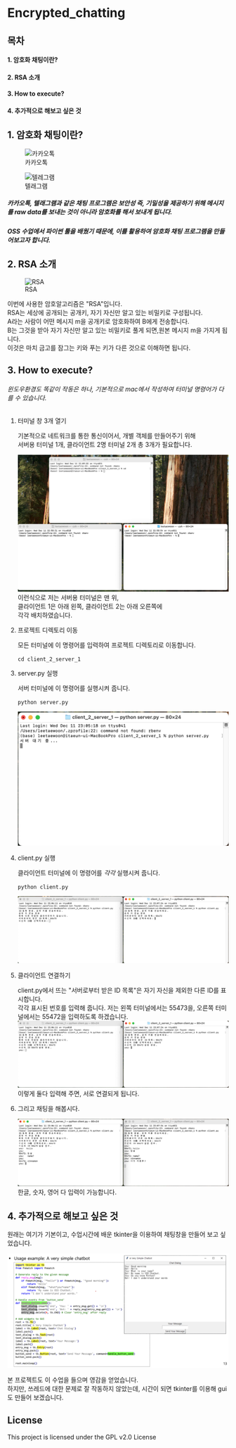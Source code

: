 # Encrypted_chatting
## 목차
#### 1. 암호화 채팅이란?
#### 2. RSA 소개
#### 3. How to execute?
#### 4. 추가적으로 해보고 싶은 것

## 1. 암호화 채팅이란?
<figure>
    <img src="https://upload.wikimedia.org/wikipedia/commons/thumb/e/e3/KakaoTalk_logo.svg/1200px-KakaoTalk_logo.svg.png" title="카카오톡">
    <figcaption>카카오톡</figcaption>
</figure>
<figure>
    <img src="https://upload.wikimedia.org/wikipedia/commons/thumb/8/83/Telegram_2019_Logo.svg/1024px-Telegram_2019_Logo.svg.png" title="텔레그램">
    <figcaption>텔래그램</figcaption>
</figure>

##### 카카오톡, 텔래그램과 같은 채팅 프로그램은 보안성 즉, 기밀성을 제공하기 위해 메시지를 raw data를 보내는 것이 아니라 암호화를 해서 보내게 됩니다.

##### OSS 수업에서 파이썬 툴을 배웠기 때문에, 이를 활용하여 암호화 채팅 프로그램을 만들어보고자 합니다.

## 2. RSA 소개
<figure>
    <img src="https://www.securew2.com/wp-content/uploads/2024/01/RSA-Encryption-Works.png" title="RSA">
    <figcaption>RSA</figcaption>
</figure>

이번에 사용한 암호알고리즘은 "RSA"입니다.  
RSA는 세상에 공개되는 공개키, 자기 자신만 알고 있는 비밀키로 구성됩니다.  
A라는 사람이 어떤 메시지 m을 공개키로 암호화하여 B에게 전송합니다.  
B는 그것을 받아 자기 자신만 알고 있는 비밀키로 풀게 되면,원본 메시지 m을 가지게 됩니다.  
이것은 마치 금고를 잠그는 키와 푸는 키가 다른 것으로 이해하면 됩니다.  

## 3. How to execute?
###### 윈도우환경도 똑같이 작동은 하나, 기본적으로 mac에서 작성하여 터미널 명령어가 다를 수 있습니다.

1. 터미널 창 3개 열기  

    기본적으로 네트워크를 통한 통신이어서, 개별 객체를 만들어주기 위해  
    서버용 터미널 1개, 클라이언트 2명 터미널 2개 총 3개가 필요합니다.

    ![alt text](image.png)
    이런식으로 저는 서버용 터미널은 맨 위,  
    클라이언트 1은 아래 왼쪽, 클라이언트 2는 아래 오른쪽에  
    각각 배치하였습니다.
2. 프로젝트 디렉토리 이동  
   
    모든 터미널에 이 명령어를 입력하여 프로젝트 디렉토리로 이동합니다.
    ```
    cd client_2_server_1
    ```
3. server.py 실행
    
    서버 터미널에 이 명령어를 실행시켜 줍니다.
    ```
    python server.py
    ```
    ![alt text](image-1.png)

4. client.py 실행
    
    클라이언트 터미널에 이 명령어를 *각각* 실행시켜 줍니다.
    ```
    python client.py
    ```
    ![alt text](image-2.png)
5. 클라이언트 연결하기  
   
   client.py에서 뜨는 "서버로부터 받은 ID 목록"은 자기 자신을 제외한 다른 ID를 표시합니다.  
   각각 표시된 번호를 입력해 줍니다.
   저는 왼쪽 터미널에서는 55473을, 오른쪽 터미널에서는 55472을 입력하도록 하겠습니다.
   ![alt text](image-3.png)
   이렇게 둘다 입력해 주면, 서로 연결되게 됩니다.
6. 그리고 채팅을 해봅시다.  
   
   ![alt text](image-4.png)
    한글, 숫자, 영어 다 입력이 가능합니다.
## 4. 추가적으로 해보고 싶은 것
원래는 여기가 기본이고, 수업시간에 배운 tkinter을 이용하여 채팅창을 만들어 보고 싶었습니다.  

![alt text](image-5.png)

본 프로젝트도 이 수업을 들으며 영감을 얻었습니다.  
하지만, 쓰레드에 대한 문제로 잘 작동하지 않았는데, 시간이 되면 tkinter를 이용해 gui도 만들어 보겠습니다.

## License

This project is licensed under the GPL v2.0 License
